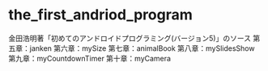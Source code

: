 # the_first_andriod_program
金田浩明著「初めてのアンドロイドプログラミング(バージョン5)」のソース
第五章：janken
第六章：mySize
第七章：animalBook
第八章：mySlidesShow
第九章：myCountdownTimer
第十章：myCamera